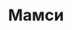 ---
layout: single-rating-store
title: Мамси
description: клубный магазин
year: 2004
delivery: по РФ от 5000 руб.
url-ad: https://ad.admitad.com/g/e94d4c65e0baaff9d7dd3658c07967/
assortment: одежда, обувь, игрушки
discounts: Акции по пятницам
image: /assets/banners/banner-0ae271655435145c4d2d051c0f8700a4.gif
---